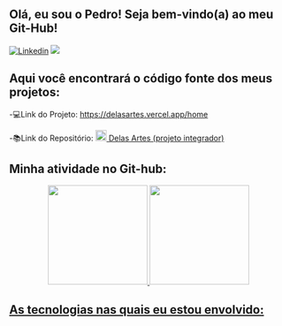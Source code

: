 ## Olá, eu sou o Pedro! Seja bem-vindo(a) ao meu Git-Hub!


[![Linkedin](https://img.shields.io/badge/LinkedIn-0077B5?style=for-the-badge&logo=linkedin&logoColor=white)](https://www.linkedin.com/in/pedro-jones-b7b7351a4/)
 <a href = "mailto:pedrohenriquejones35@gmail.com"><img src="https://img.shields.io/badge/-Gmail-%23333?style=for-the-badge&logo=gmail&logoColor=white" target="_blank"></a>


## Aqui você encontrará o código fonte dos meus projetos: 


-💻Link do Projeto: https://delasartes.vercel.app/home

-📚Link do Repositório: <a href="https://github.com/Higlik/Projeto_Integrador" target="_blank" align="center"><img height="20"  src="https://cdn.jsdelivr.net/gh/devicons/devicon/icons/react/react-original.svg" /> Delas Artes (projeto integrador)</a><br/>
## Minha atividade no Git-hub:

<div align="center">
  <a href="https://github.com/PedroJones">
<img height="180cm" src="https://github-readme-stats.vercel.app/api?username=PedroJones&show_icons=true&theme=tokyonight"/>
<img height="180em" src="https://github-readme-stats.vercel.app/api/top-langs/?username=PedroJones&layout=compact&langs_count=7&theme=tokyonight"/>
</div>
 
 ## As tecnologias nas quais eu estou envolvido:
 
